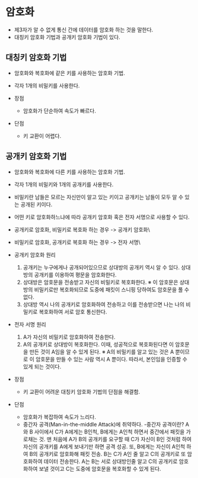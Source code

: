 # 암호화
  - 제3자가 알 수 없게 통신 간에 데이터를 암호화 하는 것을 말한다.
  - 대칭키 암호화 기법과 공개키 암호화 기법이 있다.


## 대칭키 암호화 기법
  - 암호화와 복호화에 같은 키를 사용하는 암호화 기법.
  - 각자 1개의 비밀키를 사용한다.
  
  - 장점
      - 암호화가 단순하여 속도가 빠르다.
      
  - 단점 
      - 키 교환이 어렵다.
 




## 공개키 암호화 기법
  - 암호화와 복호화에 다른 키를 사용하는 암호화 기법.
  - 각자 1개의 비밀키와 1개의 공개키를 사용한다.
  - 비밀키란 남들은 모르는 자신만이 알고 있는 키이고 공개키는 남들이 모두 알 수 있는 공개된 키이다.
  - 어떤 키로 암호화하느냐에 따라 공개키 암호화 혹은 전자 서명으로 사용할 수 있다.
  - 공개키로 암호화, 비밀키로 복호화 하는 경우 -> 공개키 암호화\
  - 비밀키로 암호화, 공개키로 복호화 하는 경우 -> 전자 서명\
 

  - 공개키 암호화 원리
    1. 공개키는 누구에게나 공개되어있으므로 상대방의 공개키 역시 알 수 있다. 상대방의 공개키를 이용하여 평문을 암호화한다.
    2. 상대방은 암호문을 전송받고 자신의 비밀키로 복호화한다.
      ※ 이 암호문은 상대방의 비밀키로만 복호화되므로 도중에 패킷이 스니핑 당하여도 암호문을 풀 수 없다.
    3. 상대방 역시 나의 공개키로 암호화하여 전송하고 이를 전송받으면 나는 나의 비밀키로 복호화하여 서로 암호 통신한다.
  
  - 전자 서명 원리
    1. A가 자신의 비밀키로 암호화하여 전송한다.
    2. A의 공개키로 상대방이 복호화한다. 이때, 성공적으로 복호화된다면 이 암호문을 만든 것이 A임을 알 수 있게 된다.
      ※  A의 비밀키를 알고 있는 것은 A 뿐이므로 이 암호문을 만들 수 있는 사람 역시 A 뿐이다. 따라서, 본인임을 인증할 수 있게 되는 것이다. 
  
  
  - 장점
      - 키 교환이 어려운 대칭키 암호화 기법의 단점을 해결함.
      
  - 단점
      - 암호화가 복잡하여 속도가 느리다.
      - 중간자 공격(Man-in-the-middle Attack)에 취약하다.
          -중간자 공격이란? 
            A 와 B 사이에서 C가 A에게는 B인척, B에게는 A인척 하면서 중간에서 패킷을 가로채는 것. 맨 처음에 A가 B의 공개키를 요구할 때 C가 자신이 B인 것처럼 하여 자신의 공개키를
            A에게 보내기만 하면 공격 성공. 또, B에게는 자신이 A인척 하여 B의 공개키로 암호화해 패킷 전송. B는 C가 A인 줄 알고 C의 공개키로 또 암호화하여 데이터 전송한다. 
            A는 B는 서로 상대방인줄 알고 C의 공개키로 암호화하여 보낼 것이고 C는 도중에 암호문을 복호화할 수 있게 된다.
      
      
